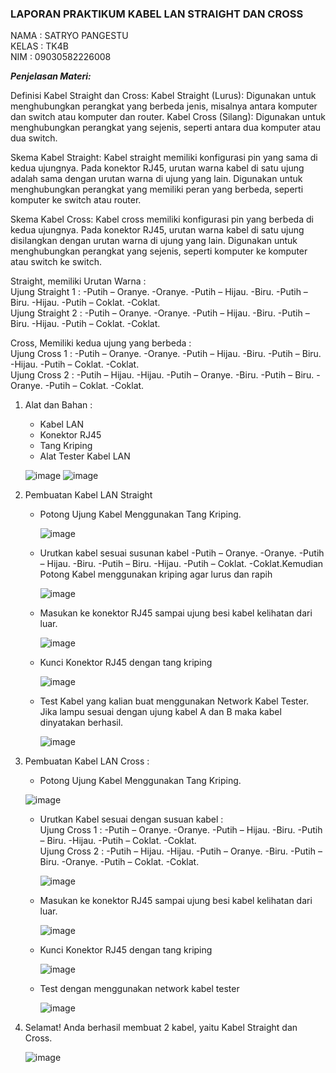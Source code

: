 ###  LAPORAN PRAKTIKUM KABEL LAN STRAIGHT DAN CROSS

NAMA   : SATRYO PANGESTU  
KELAS  : TK4B  
NIM    : 09030582226008  

***Penjelasan Materi:***

Definisi Kabel Straight dan Cross: Kabel Straight (Lurus): Digunakan untuk menghubungkan perangkat yang berbeda jenis, 
misalnya antara komputer dan switch atau komputer dan router. Kabel Cross (Silang): Digunakan untuk menghubungkan perangkat yang sejenis, 
seperti antara dua komputer atau dua switch.  

Skema Kabel Straight: Kabel straight memiliki konfigurasi pin yang sama di kedua ujungnya.
Pada konektor RJ45, urutan warna kabel di satu ujung adalah sama dengan urutan warna di ujung yang lain. 
Digunakan untuk menghubungkan perangkat yang memiliki peran yang berbeda, seperti komputer ke switch atau router.

Skema Kabel Cross: Kabel cross memiliki konfigurasi pin yang berbeda di kedua ujungnya. 
Pada konektor RJ45, urutan warna kabel di satu ujung disilangkan dengan urutan warna di ujung yang lain. 
Digunakan untuk menghubungkan perangkat yang sejenis, seperti komputer ke komputer atau switch ke switch.

Straight, memiliki Urutan Warna :   
Ujung Straight 1 : -Putih – Oranye. -Oranye. -Putih – Hijau. -Biru. -Putih – Biru. -Hijau. -Putih – Coklat. -Coklat.    
Ujung Straight 2 : -Putih – Oranye. -Oranye. -Putih – Hijau. -Biru. -Putih – Biru. -Hijau. -Putih – Coklat. -Coklat. 

Cross, Memiliki kedua ujung yang berbeda :   
Ujung Cross 1 : -Putih – Oranye. -Oranye. -Putih – Hijau. -Biru. -Putih – Biru. -Hijau. -Putih – Coklat. -Coklat.    
Ujung Cross 2 : -Putih – Hijau. -Hijau. -Putih – Oranye. -Biru. -Putih – Biru. -Oranye. -Putih – Coklat. -Coklat.

1. Alat dan Bahan :
   - Kabel LAN
   - Konektor RJ45
   - Tang Kriping
   - Alat Tester Kabel LAN

    ![image](https://github.com/eopaleto/Konfigurasi-Kabel-LAN/assets/126212773/ee8f9a3f-bb69-412a-b5f8-6b1b9bf029e0)
   ![image](https://github.com/eopaleto/Konfigurasi-Kabel-LAN/assets/126212773/efbd09e3-1a4e-4a5b-94da-90694db67cdb)

2. Pembuatan Kabel LAN Straight
   - Potong Ujung Kabel Menggunakan Tang Kriping.
     
     ![image](https://github.com/eopaleto/Konfigurasi-Kabel-LAN/assets/126212773/ea4a8896-ee52-4fd1-af44-c2e2b058bf81)

   - Urutkan kabel sesuai susunan kabel -Putih – Oranye. -Oranye. -Putih – Hijau. -Biru. -Putih – Biru. -Hijau. -Putih – Coklat. -Coklat.Kemudian Potong Kabel menggunakan kriping agar lurus dan rapih

     ![image](https://github.com/eopaleto/Konfigurasi-Kabel-LAN/assets/126212773/82e6620a-234f-433a-b936-06f641747733)

   - Masukan ke konektor RJ45 sampai ujung besi kabel kelihatan dari luar.

     ![image](https://github.com/eopaleto/Konfigurasi-Kabel-LAN/assets/126212773/3a0fba96-8ce3-42b8-a4bd-005e90484745)

   - Kunci Konektor RJ45 dengan tang kriping
  
     ![image](https://github.com/eopaleto/Konfigurasi-Kabel-LAN/assets/126212773/5eb4c8a1-7a09-436d-92a8-febe517d9697)

   - Test Kabel yang kalian buat menggunakan Network Kabel Tester. Jika lampu sesuai dengan ujung kabel A dan B maka kabel dinyatakan berhasil.

     ![image](https://github.com/eopaleto/Konfigurasi-Kabel-LAN/assets/126212773/e47044f8-294b-4c84-babe-893ae55bf862)

 3. Pembuatan Kabel LAN Cross :
    - Potong Ujung Kabel Menggunakan Tang Kriping.
     
     ![image](https://github.com/eopaleto/Konfigurasi-Kabel-LAN/assets/126212773/ea4a8896-ee52-4fd1-af44-c2e2b058bf81)

    - Urutkan Kabel sesuai dengan susuan kabel  :  
        Ujung Cross 1 : -Putih – Oranye. -Oranye. -Putih – Hijau. -Biru. -Putih – Biru. -Hijau. -Putih – Coklat. -Coklat.    
        Ujung Cross 2 : -Putih – Hijau. -Hijau. -Putih – Oranye. -Biru. -Putih – Biru. -Oranye. -Putih – Coklat. -Coklat.

      ![image](https://github.com/eopaleto/Konfigurasi-Kabel-LAN/assets/126212773/110dd159-decd-416c-bf90-d01998f5d59c)

    - Masukan ke konektor RJ45 sampai ujung besi kabel kelihatan dari luar.

      ![image](https://github.com/eopaleto/Konfigurasi-Kabel-LAN/assets/126212773/03b780f8-f0f8-4576-a80f-c5cf00be30e9)

    - Kunci Konektor RJ45 dengan tang kriping
   
      ![image](https://github.com/eopaleto/Konfigurasi-Kabel-LAN/assets/126212773/09367d70-3be6-4d62-a80f-2e44bcbcd008)

    - Test dengan menggunakan network kabel tester

      ![image](https://github.com/eopaleto/Konfigurasi-Kabel-LAN/assets/126212773/e2cf8aae-6e96-42ed-8e29-e0112f789bbe)

5. Selamat! Anda berhasil membuat 2 kabel, yaitu Kabel Straight dan Cross.

   ![image](https://github.com/eopaleto/Konfigurasi-Kabel-LAN/assets/126212773/9418b676-e847-4791-a78d-72d5d85b5789)
